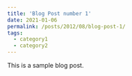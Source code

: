 ```yaml
---
title: 'Blog Post number 1'
date: 2021-01-06
permalink: /posts/2012/08/blog-post-1/
tags:
  - category1
  - category2
---
```


This is a sample blog post. 
